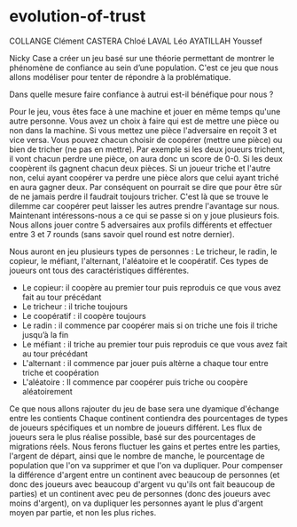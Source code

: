 # evolution-of-trust

COLLANGE Clément
CASTERA Chloé
LAVAL Léo
AYATILLAH Youssef

Nicky Case a créer un jeu basé sur une théorie permettant de montrer le phénomène de confiance au sein d’une population. C'est ce jeu que nous allons modéliser pour tenter de répondre à la problématique.

Dans quelle mesure faire confiance à autrui est-il bénéfique pour nous ?

Pour le jeu, vous êtes face à une machine et jouer en même temps qu'une autre personne. Vous avez un choix à faire qui est de mettre une pièce ou non dans la machine. Si vous mettez une pièce l'adversaire en reçoit 3 et vice versa. Vous pouvez chacun choisir de coopérer (mettre une pièce) ou bien de tricher (ne pas en mettre). Par exemple si les deux joueurs trichent, il vont chacun perdre une pièce, on aura donc un score de 0-0. Si les deux coopèrent ils gagnent chacun deux pièces.
Si un joueur triche et l'autre non, celui ayant coopérer va perdre une pièce alors que celui ayant triché en aura gagner deux.
Par conséquent on pourrait se dire que pour être sûr de ne jamais perdre il faudrait toujours tricher. C'est là que se trouve le dilemme car coopérer peut laisser les autres prendre l'avantage sur nous.
Maintenant intéressons-nous a ce qui se passe si on y joue plusieurs fois. Nous allons jouer contre 5 adversaires aux profils différents et effectuer entre 3 et 7 rounds (sans savoir quel round est notre dernier).

Nous auront en jeu plusieurs types de personnes : Le tricheur, le radin, le copieur, le méfiant, l'alternant, l'aléatoire et le coopératif. Ces types de joueurs ont tous des caractéristiques différentes.
-	Le copieur: il coopère au premier tour puis reproduis ce que vous avez fait au tour précédant
-	Le tricheur : il triche toujours
-	Le coopératif : il coopère toujours
-	Le radin : il commence par coopérer mais si on triche une fois il triche jusqu’à la fin
- Le méfiant : il triche au premier tour puis reproduis ce que vous avez fait au tour précédant
- L'alternant : il commence par jouer puis altèrne a chaque tour entre triche et coopération
- L'aléatoire : Il commence par coopérer puis triche ou coopère aléatoirement

Ce que nous allons rajouter du jeu de base sera une dyamique d'échange entre les contients
Chaque continent contiendra des pourcentages de types de joueurs spécifiques et un nombre de joueurs différent. Les flux de joueurs sera le plus réalise possible, basé sur des pourcentages de migrations réels. Nous ferons fluctuer les gains et pertes entre les parties, l'argent de départ, ainsi que le nombre de manche, le pourcentage de population que l'on va supprimer et que l'on va dupliquer.
Pour compenser la différence d'argent entre un continent avec beaucoup de personnes (et donc des joueurs avec beaucoup d'argent vu qu'ils ont fait beaucoup de parties) et un continent avec peu de personnes (donc des joueurs avec moins d'argent), on va dupliquer les personnes ayant le plus d'argent moyen par partie, et non les plus riches.

